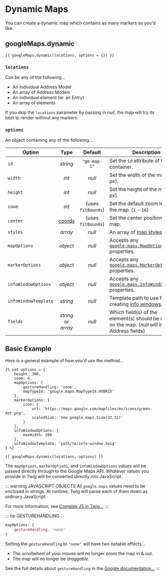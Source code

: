 # Dynamic Maps

You can create a dynamic map which contains as many markers as you'd like.

## googleMaps.dynamic

``` twig
{{ googleMaps.dynamic(locations, options = {}) }}
```

### `locations`

Can be any of the following...

 - An individual Address Model
 - An array of Address Models
 - An individual element (ie: an Entry)
 - An array of elements
 
If you skip the `locations` parameter by passing in _null_, the map will try its best to render without any markers.
 
### `options`

An object containing any of the following...

| Option               | Type                | Default            | Description |
|----------------------|:-------------------:|:------------------:|------------|
| `id`                 | _string_            | <span style="white-space:nowrap">`"gm-map-1"`</span> | Set the `id` attribute of the map container. |
| `width`              | _int_               | _null_             | Set the width of the map (in px). |
| `height`             | _int_               | _null_             | Set the height of the map (in px). |
| `zoom`               | _int_               | (uses `fitBounds`) | Set the default zoom level of the map. <span style="white-space:nowrap">(`1` - `16`)</span> |
| `center`             | [coords](/models/coordinates/) | (uses `fitBounds`) | Set the center position of the map. |
| `styles`             | _array_             | _null_             | An array of [map styles](/guides/styling-a-map/). |
| `mapOptions`         | _object_            | _null_             | Accepts any [`google.maps.MapOptions`](https://developers.google.com/maps/documentation/javascript/reference/map#MapOptions) properties. |
| `markerOptions`      | _object_            | _null_             | Accepts any [`google.maps.MarkerOptions`](https://developers.google.com/maps/documentation/javascript/reference/marker#MarkerOptions) properties. |
| `infoWindowOptions`  | _object_            | _null_             | Accepts any [`google.maps.InfoWindowOptions`](https://developers.google.com/maps/documentation/javascript/reference/info-window#InfoWindowOptions) properties. |
| `infoWindowTemplate` | _string_            | _null_             | Template path to use for creating [info windows](/maps/info-windows/). |
| `fields`             | _string_ or _array_ | _null_             | Which field(s) of the element(s) should be included on the map. (_null_ will include all Address fields) |

## Basic Example

Here is a general example of how you'd use the method...

```twig
{% set options = {
    height: 300,
    zoom: 4,
    mapOptions: {
        gestureHandling: 'none',
        mapTypeId: 'google.maps.MapTypeId.HYBRID'
    },
    markerOptions: {
        icon: {
            url: 'https://maps.google.com/mapfiles/ms/icons/green-dot.png',
            scaledSize: 'new google.maps.Size(32,32)'
        }
    },
    infoWindowOptions: {
        maxWidth: 200
    },
    infoWindowTemplate: 'path/to/info-window.twig'
} %}

{{ googleMaps.dynamic(locations, options) }}
```

The `mapOptions`, `markerOptions`, and `infoWindowOptions` values will be passed directly through to the Google Maps API. Whatever values you provide in Twig will be converted directly into JavaScript.

::: warning JAVASCRIPT OBJECTS
All `google.maps` values need to be enclosed in strings. At runtime, Twig will parse each of them down as ordinary JavaScript.

For more information, see [Complex JS in Twig...](/guides/complex-js-in-twig/)
:::

::: tip GESTUREHANDLING
```js
mapOptions: {
    gestureHandling: 'none'
}
```

Setting the `gestureHandling` to `"none"` will have two notable effects...

 - The _scrollwheel_ of your mouse will no longer zoom the map in & out.
 - The map will no longer be _draggable_.
 
See the full details about `gestureHandling` in the [Google documentation...](https://developers.google.com/maps/documentation/javascript/reference/map#MapOptions.gestureHandling)
:::
